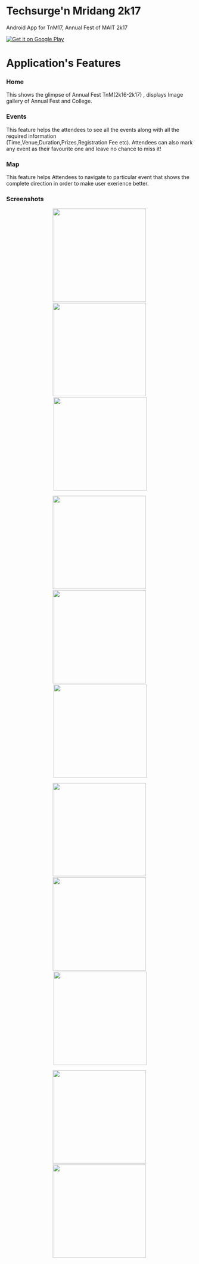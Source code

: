 # Techsurge'n Mridang 2k17

Android App for TnM17, Annual Fest of MAIT 2k17


<a href="https://play.google.com/store/apps/details?id=com.codingblazer.sachinaggarwal.tnm17">
  <img alt="Get it on Google Play"
       src="https://developer.android.com/images/brand/en_generic_rgb_wo_45.png" />
</a>

# Application's Features

### Home
This shows the glimpse of Annual Fest TnM(2k16-2k17) , displays Image gallery of Annual Fest and College.

### Events
This feature helps the attendees to see all the events along with all the required information       
(Time,Venue,Duration,Prizes,Registration Fee etc). Attendees can also mark any event as their
favourite one and leave no chance to miss it!

### Map
This feature helps Attendees to navigate to particular event that shows the complete direction in order to make user exerience better.

### Screenshots

<p align="center">
  <img src="images/ss1.png" width="250"/>&nbsp;
  <img src="images/ss2.png" width="250"/>&nbsp;
  <img src="images/ss3.png" width="250"/>
</p>
<p align="center">
  <img src="images/ss4.png" width="250"/>&nbsp;
  <img src="images/ss5.png" width="250"/>&nbsp;
  <img src="images/ss11.png" width="250"/>
</p>
<p align="center">
  <img src="images/ss6.png" width="250"/>&nbsp;
  <img src="images/ss7.png" width="250"/>&nbsp;
  <img src="images/ss8.png" width="250"/>
</p>
<p align="center">
  <img src="images/ss9.png" width="250"/>&nbsp;
  <img src="images/ss10.png" width="250"/>&nbsp;
</p>


